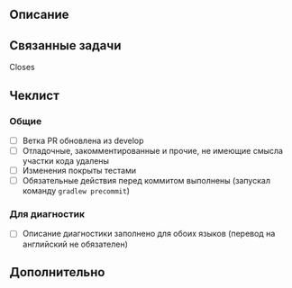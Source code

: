 ## Описание
<!--- ОБЯЗАТЕЛЬНО опишите внесенные изменения -->

## Связанные задачи
<!--- Для каждого PR обязательно наличие связанной задачи (issue). -->
<!--- Необходимо указать ключи задач, предваряя их символом #, например -->
<!---Closes #123 -->
<!--  -->
<!-- ВНИМАНИЕ: Без ссылки на задачу пулл-реквест не будет принят! -->
<!--  -->
Closes 

## Чеклист
<!--- Перед отправкой пройдите по списку и поставьте отметку для каждого выполненного действия -->
<!--- Если не понятно, что подразумевается - спросите в чате проекта -->

### Общие

- [ ] Ветка PR обновлена из develop
- [ ] Отладочные, закомментированные и прочие, не имеющие смысла участки кода удалены
- [ ] Изменения покрыты тестами
- [ ] Обязательные действия перед коммитом выполнены (запускал команду `gradlew precommit`)

### Для диагностик

- [ ] Описание диагностики заполнено для обоих языков (перевод на английский не обязателен)

## Дополнительно
<!--- Различная дополнительная информация, скриншоты и т.д. -->
